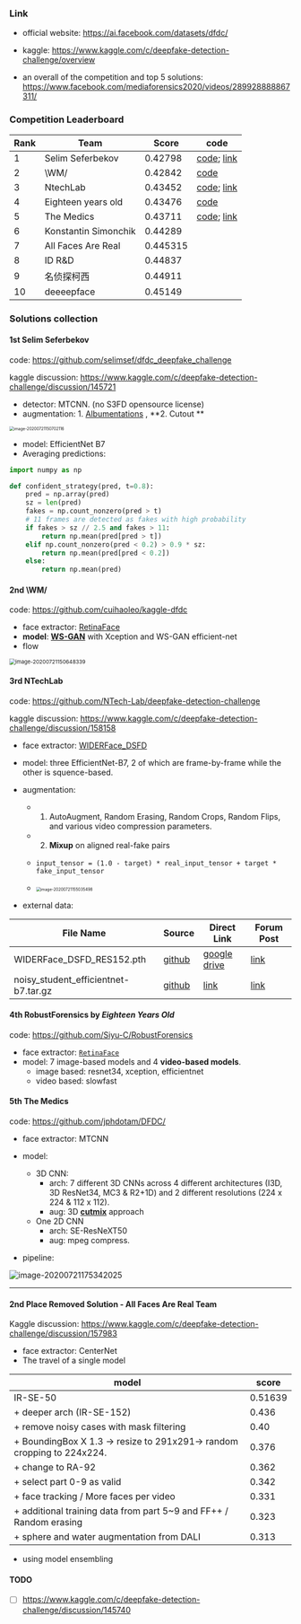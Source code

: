 ### Link

- official website: https://ai.facebook.com/datasets/dfdc/
- kaggle: https://www.kaggle.com/c/deepfake-detection-challenge/overview

- an overall of the competition and top 5 solutions: https://www.facebook.com/mediaforensics2020/videos/289928888867311/



### Competition Leaderboard

| Rank | Team                 | Score    | code                                                         |
| ---- | -------------------- | -------- | ------------------------------------------------------------ |
| 1    | Selim Seferbekov     | 0.42798  | [code](https://github.com/selimsef/dfdc_deepfake_challenge); [link](https://www.kaggle.com/c/deepfake-detection-challenge/discussion/145721) |
| 2    | \WM/                 | 0.42842  | [code](https://github.com/cuihaoleo/kaggle-dfdc)             |
| 3    | NtechLab             | 0.43452  | [code](https://github.com/NTech-Lab/deepfake-detection-challenge); [link](https://www.kaggle.com/c/deepfake-detection-challenge/discussion/158158) |
| 4    | Eighteen years old   | 0.43476  | [code](https://github.com/Siyu-C/RobustForensics)            |
| 5    | The Medics           | 0.43711  | [code](https://github.com/jphdotam/DFDC/); [link](https://www.kaggle.com/c/deepfake-detection-challenge/discussion/140364) |
| 6    | Konstantin Simonchik | 0.44289  |                                                              |
| 7    | All Faces Are Real   | 0.445315 |                                                              |
| 8    | ID R&D               | 0.44837  |                                                              |
| 9    | 名侦探柯西           | 0.44911  |                                                              |
| 10   | deeeepface           | 0.45149  |                                                              |



### Solutions collection

#### 1st Selim Seferbekov

code: https://github.com/selimsef/dfdc_deepfake_challenge

kaggle discussion: https://www.kaggle.com/c/deepfake-detection-challenge/discussion/145721

- detector: MTCNN. (no S3FD opensource license)
- augmentation: 1.  [Albumentations](https://github.com/albumentations-team/albumentations) , **2. Cutout **

<img src="README.assets/image-20200721150702116.png" alt="image-20200721150702116" style="zoom: 50%;" />

- model: EfficientNet B7
- Averaging predictions:

```python
import numpy as np

def confident_strategy(pred, t=0.8):
    pred = np.array(pred)
    sz = len(pred)
    fakes = np.count_nonzero(pred > t)
    # 11 frames are detected as fakes with high probability
    if fakes > sz // 2.5 and fakes > 11:
        return np.mean(pred[pred > t])
    elif np.count_nonzero(pred < 0.2) > 0.9 * sz:
        return np.mean(pred[pred < 0.2])
    else:
        return np.mean(pred)
```

#### 2nd \WM/

code: https://github.com/cuihaoleo/kaggle-dfdc

- face extractor: [RetinaFace](biubug6/Pytorch_Retinaface)
- **model**: **[WS-GAN](https://github.com/GuYuc/WS-DAN.PyTorch)** with Xception and WS-GAN efficient-net
- flow

<img src="README.assets/image-20200721150648339.png" alt="image-20200721150648339" style="zoom: 67%;" />

#### 3rd NTechLab

code: https://github.com/NTech-Lab/deepfake-detection-challenge

kaggle discussion: https://www.kaggle.com/c/deepfake-detection-challenge/discussion/158158

- face extractor: [WIDERFace_DSFD](https://github.com/Tencent/FaceDetection-DSFD/tree/31aa8bdeaf01a0c408adaf2709754a16b17aec79)

- model: three EfficientNet-B7, 2 of which are frame-by-frame while the other is squence-based.

- augmentation:  

  - 1. AutoAugment, Random Erasing, Random Crops, Random Flips, and various video compression parameters.

  - 2. **Mixup** on aligned real-fake pairs
  - ```input_tensor = (1.0 - target) * real_input_tensor + target * fake_input_tensor```
  - <img src="README.assets/image-20200721155035498.png" alt="image-20200721155035498" style="zoom:50%;" />

- external data: 

| File Name                            | Source                                                       | Direct Link                                                  | Forum Post                                                   |
| ------------------------------------ | ------------------------------------------------------------ | ------------------------------------------------------------ | ------------------------------------------------------------ |
| WIDERFace_DSFD_RES152.pth            | [github](https://github.com/Tencent/FaceDetection-DSFD/tree/31aa8bdeaf01a0c408adaf2709754a16b17aec79) | [google drive](https://drive.google.com/file/d/1WeXlNYsM6dMP3xQQELI-4gxhwKUQxc3-/view) | [link](https://www.kaggle.com/c/deepfake-detection-challenge/discussion/121203#761391) |
| noisy_student_efficientnet-b7.tar.gz | [github](https://github.com/tensorflow/tpu/tree/4719695c9128622fb26dedb19ea19bd9d1ee3177/models/official/efficientnet) | [link](https://storage.googleapis.com/cloud-tpu-checkpoints/efficientnet/noisystudent/noisy_student_efficientnet-b7.tar.gz) | [link](https://www.kaggle.com/c/deepfake-detection-challenge/discussion/121203#748358) |

#### 4th RobustForensics by *Eighteen Years Old*

code: https://github.com/Siyu-C/RobustForensics

- face extractor: [`RetinaFace`](https://github.com/biubug6/Pytorch_Retinaface.git)
- model:  7 image-based models and 4 **video-based models**. 
  - image based: resnet34, xception, efficientnet
  - video based: slowfast

#### 5th The Medics

code: https://github.com/jphdotam/DFDC/

- face extractor: MTCNN
- model:
  - 3D CNN: 
    - arch: 7 different 3D CNNs across 4 different architectures (I3D, 3D ResNet34, MC3 & R2+1D) and 2 different resolutions (224 x 224 & 112 x 112).
    - aug: 3D **[cutmix](https://arxiv.org/abs/1905.04899v2)** approach
  - One 2D CNN
    - arch: SE-ResNeXT50
    - aug: mpeg compress.

- pipeline:

![image-20200721175342025](README.assets/image-20200721175342025.png)



---



#### 2nd Place Removed Solution - All Faces Are Real Team

Kaggle discussion: https://www.kaggle.com/c/deepfake-detection-challenge/discussion/157983

- face extractor: CenterNet 
- The travel of a single model

| model                                                        | score   |
| ------------------------------------------------------------ | ------- |
| IR-SE-50                                                     | 0.51639 |
| + deeper arch (IR-SE-152)                                    | 0.436   |
| + remove noisy cases with mask filtering                     | 0.40    |
| + BoundingBox X 1.3 -> resize to 291x291-> random cropping to 224x224. | 0.376   |
| + change to RA-92                                            | 0.362   |
| + select part 0-9 as valid                                   | 0.342   |
| + face tracking / More faces per video                       | 0.331   |
| + additional training data from part 5~9 and FF++ / Random erasing | 0.323   |
| + sphere and water augmentation from DALI                    | 0.313   |

- using model ensembling



#### TODO

- [ ] https://www.kaggle.com/c/deepfake-detection-challenge/discussion/145740